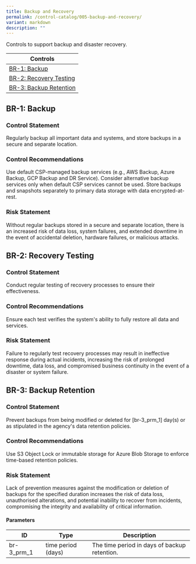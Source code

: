 ```yaml
---
title: Backup and Recovery
permalink: /control-catalog/005-backup-and-recovery/
variant: markdown
description: ""
---
```

Controls to support backup and disaster recovery.

| Controls |
| ---- |
| [BR-1: Backup](#br-1) |
| [BR-2: Recovery Testing](#br-2) |
| [BR-3: Backup Retention](#br-3) |


<a id="br-1"></a>
## BR-1: Backup

### Control Statement

Regularly backup all important data and systems, and store backups in a secure and separate location.

### Control Recommendations

Use default CSP-managed backup services (e.g., AWS Backup, Azure Backup, GCP Backup and DR Service). Consider alternative backup services only when default CSP services cannot be used. Store backups and snapshots separately to primary data storage with data encrypted-at-rest.

### Risk Statement

Without regular backups stored in a secure and separate location, there is an increased risk of data loss, system failures, and extended downtime in the event of accidental deletion, hardware failures, or malicious attacks.



<a id="br-2"></a>
## BR-2: Recovery Testing

### Control Statement

Conduct regular testing of recovery processes to ensure their effectiveness.

### Control Recommendations

Ensure each test verifies the system's ability to fully restore all data and services.

### Risk Statement

Failure to regularly test recovery processes may result in ineffective response during actual incidents, increasing the risk of prolonged downtime, data loss, and compromised business continuity in the event of a disaster or system failure.



<a id="br-3"></a>
## BR-3: Backup Retention

### Control Statement

Prevent backups from being modified or deleted for [br-3_prm_1] day(s) or as stipulated in the agency's data retention policies.

### Control Recommendations

Use S3 Object Lock or immutable storage for Azure Blob Storage to enforce time-based retention policies.

### Risk Statement

Lack of prevention measures against the modification or deletion of backups for the specified duration increases the risk of data loss, unauthorised alterations, and potential inability to recover from incidents, compromising the integrity and availability of critical information.



#### Parameters

| ID | Type | Description |
| -- | ---- | ----------- |
| br-3_prm_1 | time period (days) | The time period in days of backup retention. |